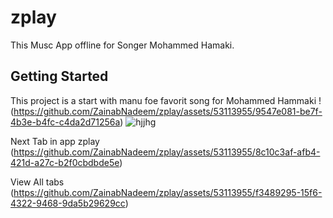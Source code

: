 # zplay

This Musc App offline for Songer Mohammed Hamaki.

## Getting Started

This project is a start with manu foe favorit song for Mohammed Hammaki 
!(https://github.com/ZainabNadeem/zplay/assets/53113955/9547e081-be7f-4b3e-b4fc-c4da2d71256a)
<img src="https://github.com/ZainabNadeem/zplay/assets/53113955/9547e081-be7f-4b3e-b4fc-c4da2d71256a" alt="hjjhg">

Next Tab in app zplay 
(https://github.com/ZainabNadeem/zplay/assets/53113955/8c10c3af-afb4-421d-a27c-b2f0cbdbde5e)

View All tabs
(https://github.com/ZainabNadeem/zplay/assets/53113955/f3489295-15f6-4322-9468-9da5b29629cc)


